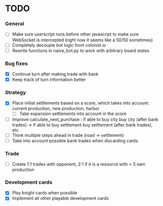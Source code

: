 # TODO
### General
 - [ ] Make sure userscript runs before other javascript to make sure WebSocket is intercepted (right now it seems like a 50/50 sometimes)
 - [ ] Completely decouple bot logic from colonist.io
 - [ ] Rewrite functions in naive_bot.py to work with arbitrary board states

### Bug fixes
 - [x] Continue turn after making trade with bank
 - [x] Keep track of turn information better

### Strategy
 - [x] Place initial settlements based on a score, which takes into account: current production, new production, harbor
   - [ ] Take expansion settlements into account in the score
 - [ ] Improve calculate_next_purchase : if able to buy city buy city (after bank trades) -> if able to buy settlement buy settlement (after bank trades), etc
 - [ ] Think multiple steps ahead in trade (road -> settlement)
 - [ ] Take into account possible bank trades when discarding cards

### Trade
 - [ ] Create 1:1 trades with opponent, 2:1 if it is a resource with < 3 own production

### Development cards
 - [x] Play knight cards when possible
 - [x] Implement all other playable development cards
